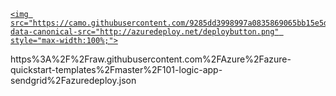 <!--<a href="https://portal.azure.com/#create/Microsoft.Template/uri/https://raw.githubusercontent.com/ishwarhanu/Arm-For-Get-Vm-List/master/azuredeploy.json">-->

<a href="https://portal.azure.com/#create/Microsoft.Template/uri/https://github.com/ishwarhanu/Arm-For-Get-Vm-List/blob/master/azuredeploy.json">

    <img src="https://camo.githubusercontent.com/9285dd3998997a0835869065bb15e5d500475034/687474703a2f2f617a7572656465706c6f792e6e65742f6465706c6f79627574746f6e2e706e67" data-canonical-src="http://azuredeploy.net/deploybutton.png" style="max-width:100%;">
</a>

https%3A%2F%2Fraw.githubusercontent.com%2FAzure%2Fazure-quickstart-templates%2Fmaster%2F101-logic-app-sendgrid%2Fazuredeploy.json
